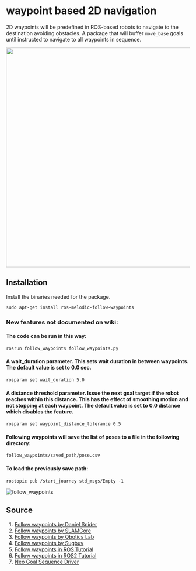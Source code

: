 # waypoint based 2D navigation
2D waypoints will be predefined in ROS-based robots to navigate to the destination avoiding obstacles. A package that will buffer `move_base` goals until instructed to navigate to all waypoints in sequence.

<div align="center">
  <img src="media/waypoint_nav.jpg" width="600">
</div>

## Installation
Install the binaries needed for the package.
```
sudo apt-get install ros-melodic-follow-waypoints
```

### New features not documented on wiki: 

#### The code can be run in this way:

```
rosrun follow_waypoints follow_waypoints.py
```

#### A wait_duration parameter. This sets wait duration in between waypoints. The default value is set to 0.0 sec.

```
rosparam set wait_duration 5.0
```

#### A distance threshold parameter. Issue the next goal target if the robot reaches within this distance. This has the effect of smoothing motion and not stopping at each waypoint. The default value is set to 0.0 distance which disables the feature.

```
rosparam set waypoint_distance_tolerance 0.5
```

#### Following waypoints will save the list of poses to a file in the following directory:

```
follow_waypoints/saved_path/pose.csv
```

#### To load the previously save path:

```
rostopic pub /start_journey std_msgs/Empty -1
```

![follow_waypoints](readme_images/follow_waypoint.gif "rviz")

## Source
1. [Follow waypoints by Daniel Snider](https://github.com/danielsnider/follow_waypoints)
2. [Follow waypoints by SLAMCore](https://github.com/slamcore/follow_waypoints)
3. [Follow waypoints by Qbotics Lab](https://github.com/qboticslabs/follow_waypoints)
4. [Follow waypoints by Sugbuv](https://github.com/sugbuv/follow_waypoints)
5. [Follow waypoints in ROS Tutorial](http://wiki.ros.org/follow_waypoints)
6. [Follow waypoints in ROS2 Tutorial](https://navigation.ros.org/configuration/packages/configuring-waypoint-follower.html)
7. [Neo Goal Sequence Driver](https://github.com/neobotix/neo_goal_sequence_driver)
